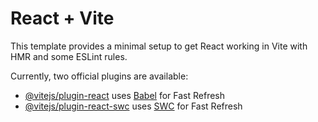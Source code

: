 # React + Vite

This template provides a minimal setup to get React working in Vite with HMR and some ESLint rules.
<!-- the template source code are modified and owned by: quaresma p soruday -->
Currently, two official plugins are available:

- [@vitejs/plugin-react](https://github.com/vitejs/vite-plugin-react/blob/main/packages/plugin-react/README.md) uses [Babel](https://babeljs.io/) for Fast Refresh
- [@vitejs/plugin-react-swc](https://github.com/vitejs/vite-plugin-react-swc) uses [SWC](https://swc.rs/) for Fast Refresh

